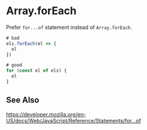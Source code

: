 # Array.forEach

Prefer `for...of` statement instead of `Array.forEach`.

``` js
# bad
els.forEach(el => {
  el
})

# good
for (const el of els) {
  el
}
```

## See Also

https://developer.mozilla.org/en-US/docs/Web/JavaScript/Reference/Statements/for...of
